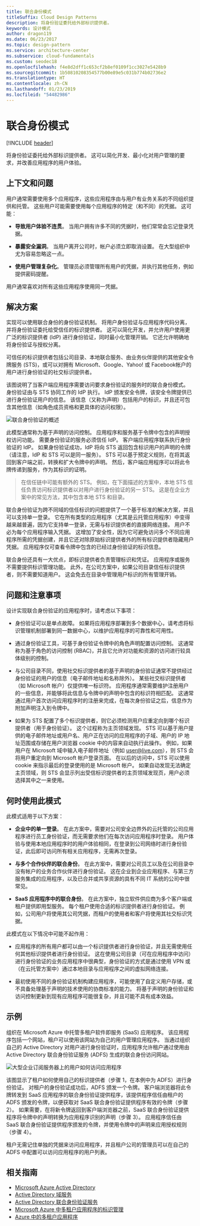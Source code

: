 ```yaml
---
title: 联合身份模式
titleSuffix: Cloud Design Patterns
description: 将身份验证委托给外部标识提供者。
keywords: 设计模式
author: dragon119
ms.date: 06/23/2017
ms.topic: design-pattern
ms.service: architecture-center
ms.subservice: cloud-fundamentals
ms.custom: seodec18
ms.openlocfilehash: f4e8d2dff1c653cf2b8ef0109f1cc3027e5428b9
ms.sourcegitcommit: 1b50810208354577b00e89e5c031b774b02736e2
ms.translationtype: HT
ms.contentlocale: zh-CN
ms.lasthandoff: 01/23/2019
ms.locfileid: "54482986"
---
```

# <a name="federated-identity-pattern"></a>联合身份模式

[!INCLUDE [header](../_includes/header.md)]

将身份验证委托给外部标识提供者。 这可以简化开发、最小化对用户管理的要求，并改善应用程序的用户体验。

## <a name="context-and-problem"></a>上下文和问题

用户通常需要使用多个应用程序，这些应用程序由与用户有业务关系的不同组织提供和托管。 这些用户可能需要使用每个应用程序的特定（和不同）的凭据。 这可能：

- **导致用户体验不连贯**。 当用户拥有许多不同的凭据时，他们常常会忘记登录凭据。

- **暴露安全漏洞**。 当用户离开公司时，帐户必须立即取消设置。 在大型组织中尤为容易忽略这一点。

- **使用户管理复杂化**。 管理员必须管理所有用户的凭据，并执行其他任务，例如提供密码提醒。

用户通常喜欢对所有这些应用程序使用同一凭据。

## <a name="solution"></a>解决方案

实现可以使用联合身份的身份验证机制。 将用户身份验证与应用程序代码分离，并将身份验证委托给受信任的标识提供者。 这可以简化开发，并允许用户使用更广泛的标识提供者 (IdP) 进行身份验证，同时最小化管理开销。 它还允许明确地将身份验证与授权分离。

可信任的标识提供者包括公司目录、本地联合服务、由业务伙伴提供的其他安全令牌服务 (STS)，或可以对拥有 Microsoft、Google、Yahoo! 或 Facebook帐户的用户进行身份验证的社交标识提供者。

该图说明了当客户端应用程序需要访问要求身份验证的服务时的联合身份模式。 身份验证由与 STS 协同工作的 IdP 执行。 IdP 颁发安全令牌，该安全令牌提供已进行身份验证用户的信息。 该信息（又称为声明）包括用户的标识，并且还可包含其他信息（如角色成员资格和更具体的访问权限）。

![联合身份验证的概述](./_images/federated-identity-overview.png)

此模型通常称为基于声明的访问控制。 应用程序和服务基于令牌中包含的声明授权访问功能。 需要身份验证的服务必须信任 IdP。 客户端应用程序联系执行身份验证的 IdP。 如果身份验证成功，IdP 将向 STS 返回包含标识用户的声明的令牌（请注意，IdP 和 STS 可以是同一服务）。 STS 可以基于预定义规则，在将其返回到客户端之前，转换和扩大令牌中的声明。 然后，客户端应用程序可以将此令牌传递到服务，作为其标识的证明。

> 在信任链中可能有额外的 STS。 例如，在下面描述的方案中，本地 STS 信任负责访问标识提供者以对用户进行身份验证的另一 STS。 这是在企业方案中的常见方法，其中包含本地 STS 和目录。

联合身份验证为跨不同域的信任标识的问题提供了一个基于标准的解决方案，并且可以支持单一登录。 它在所有类型的应用程序（尤其是云托管应用程序）中变得越来越普遍，因为它支持单一登录，无需与标识提供者的直接网络连接。 用户不必为每个应用程序输入凭据。 这增加了安全性，因为它可避免访问多个不同应用程序所需的凭据创建，并且它还对除原始标识提供者外的所有标识提供者隐藏用户凭据。 应用程序仅可查看令牌中包含的已经过身份验证的标识信息。

联合身份还具有一大优点，即标识提供者负责管理标识和凭证。 应用程序或服务不需要提供标识管理功能。 此外，在公司方案中，如果公司目录信任标识提供者，则不需要知道用户。 这会免去在目录中管理用户标识的所有管理开销。

## <a name="issues-and-considerations"></a>问题和注意事项

设计实现联合身份验证的应用程序时，请考虑以下事项：

- 身份验证可以是单点故障。 如果将应用程序部署到多个数据中心，请考虑将标识管理机制部署到同一数据中心，以维护应用程序的可靠性和可用性。

- 通过身份验证工具，可基于身份验证令牌中的角色声明配置访问控制。 这通常称为基于角色的访问控制 (RBAC)，并且它允许对功能和资源的访问进行较具体级别的控制。

- 与公司目录不同，使用社交标识提供者的基于声明的身份验证通常不提供经过身份验证的用户的信息（电子邮件地址和名称除外）。 某些社交标识提供者（如 Microsoft 帐户）仅提供唯一标识符。 应用程序通常需要维护注册用户的一些信息，并能够将此信息与令牌中的声明中包含的标识符相匹配。 这通常通过用户首次访问应用程序时的注册来完成，在每次身份验证之后，信息作为附加声明注入到令牌中。

- 如果为 STS 配置了多个标识提供者，则它必须检测用户应重定向到哪个标识提供者（用于身份验证）。 这个过程称为主页领域发现。 STS 可以基于用户提供的电子邮件地址或用户名、用户正在访问的应用程序的子域、用户的 IP 地址范围或存储在用户浏览器 cookie 中的内容来自动执行此操作。 例如，如果用户在 Microsoft 域中输入电子邮件地址（例如 user@live.com），则 STS 会将用户重定向到 Microsoft 帐户登录页面。 在以后的访问中，STS 可以使用 cookie 来指示最后的登录使用的是 Microsoft 帐户。 如果自动发现无法确定主页领域，则 STS 会显示列出受信标识提供者的主页领域发现页，用户必须选择其中之一来使用。

## <a name="when-to-use-this-pattern"></a>何时使用此模式

此模式适用于以下方案：

- **企业中的单一登录**。 在此方案中，需要对公司安全边界外的云托管的公司应用程序进行员工身份验证，而无需要求他们在每次访问应用程序时登录。 用户体验与使用本地应用程序时的用户体验相同，在登录到公司网络时进行身份验证，此后即可访问所有相关应用程序，无需再次登录。

- **与多个合作伙伴的联合身份**。 在此方案中，需要对公司员工以及在公司目录中没有帐户的业务合作伙伴进行身份验证。 这在企业到企业应用程序、与第三方服务集成的应用程序，以及已合并或共享资源的具有不同 IT 系统的公司中很常见。

- **SaaS 应用程序中的联合身份**。 在此方案中，独立软件供应商为多个客户端或租户提供即用型服务。 每个租户使用合适的标识提供者进行身份验证。 例如，公司用户将使用其公司凭据，而租户的使用者和客户将使用其社交标识凭据。

此模式在以下情况中可能不起作用：

- 应用程序的所有用户都可以由一个标识提供者进行身份验证，并且无需使用任何其他标识提供者进行身份验证。 这在使用公司目录（可在应用程序中访问）进行身份验证的业务应用程序中很典型，身份验证的方式是通过使用 VPN 或（在云托管方案中）通过本地目录与应用程序之间的虚拟网络连接。

- 最初使用不同的身份验证机制构建应用程序，可能使用了自定义用户存储，或不具备处理基于声明的技术使用的协商标准的能力。 将基于声明的身份验证和访问控制更新到现有应用程序可能很复杂，并且可能不具有成本效益。

## <a name="example"></a>示例

组织在 Microsoft Azure 中托管多租户软件即服务 (SaaS) 应用程序。 该应用程序包括一个网站，租户可以使用该网站为自己的用户管理应用程序。 当通过组织自己的 Active Directory 对用户进行身份验证时，应用程序允许租户通过使用由 Active Directory 联合身份验证服务 (ADFS) 生成的联合身份访问网站。

![大型企业订阅服务器上的用户如何访问应用程序](./_images/federated-identity-multitenat.png)

该图显示了租户如何使用自己的标识提供者（步骤 1，在本例中为 ADFS）进行身份验证。 对租户的身份验证成功后，ADFS 颁发一个令牌。 客户端浏览器将此令牌转发到 SaaS 应用程序的联合身份验证提供程序，该提供程序信任由租户的 ADFS 颁发的令牌，以便获取对 SaaS 联合身份验证提供程序有效的令牌（步骤 2）。 如果需要，在将新令牌返回到客户端浏览器之前，SaaS 联合身份验证提供程序将令牌中的声明转换为应用程序识别的声明（步骤 3）。 应用程序信任由 SaaS 联合身份验证提供程序颁发的令牌，并使用令牌中的声明来应用授权规则（步骤 4）。

租户无需记住单独的凭据来访问应用程序，并且租户公司的管理员可以在自己的 ADFS 中配置可以访问应用程序的用户列表。

## <a name="related-guidance"></a>相关指南

- [Microsoft Azure Active Directory](https://azure.microsoft.com/services/active-directory/)
- [Active Directory 域服务](https://msdn.microsoft.com/library/bb897402.aspx)
- [Active Directory 联合身份验证服务](https://msdn.microsoft.com/library/bb897402.aspx)
- [Microsoft Azure 中多租户应用程序的标识管理](/azure/architecture/multitenant-identity)
- [Azure 中的多租户应用程序](/azure/dotnet-develop-multitenant-applications)
